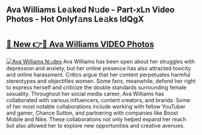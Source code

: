 ## Ava Williams Le𝚊ked N𝚞de - Part-xLn Video Photos - Hot Onlyf𝚊ns Le𝚊ks ldQgX

# <h2><a href="http://ac18146.deff.icu/?id=Ava+Williams">🔗 New 👉🔴 Ava Williams VIDEO Photos</a></h2>

[![Ava Williams N𝚞des](https://i.imgur.com/rIISA9y.gif)](http://ac18146.deff.icu/?id=Ava+Williams)
Ava Williams has been open about her struggles with depression and anxiety, but her online presence has also attracted toxicity and online harassment. Critics argue that her content perpetuates harmful stereotypes and objectifies women. Some fans, meanwhile, defend her right to express herself and criticize the double standards surrounding female sexuality. Throughout her social media career, Ava Williams has collaborated with various influencers, content creators, and brands. Some of her most notable collaborations include working with fellow YouTuber and gamer, Chance Sutton, and partnering with companies like Boost Mobile and Nike. These collaborations not only helped expand her reach but also allowed her to explore new opportunities and creative avenues.
